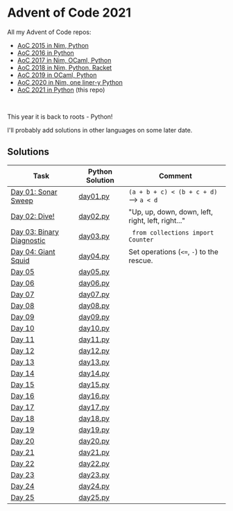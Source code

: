 # Advent of Code 2021

All my Advent of Code repos:

* [AoC 2015 in Nim, Python](https://github.com/narimiran/advent_of_code_2015)
* [AoC 2016 in Python](https://github.com/narimiran/advent_of_code_2016)
* [AoC 2017 in Nim, OCaml, Python](https://github.com/narimiran/AdventOfCode2017)
* [AoC 2018 in Nim, Python, Racket](https://github.com/narimiran/AdventOfCode2018)
* [AoC 2019 in OCaml, Python](https://github.com/narimiran/AdventOfCode2019)
* [AoC 2020 in Nim, one liner-y Python](https://github.com/narimiran/AdventOfCode2020)
* [AoC 2021 in Python](https://github.com/narimiran/AdventOfCode2021) (this repo)


&nbsp;

This year it is back to roots - Python!

I'll probably add solutions in other languages on some later date.



## Solutions


Task                                                              | Python Solution             | Comment
---                                                               | ---                         | ---
[Day 01: Sonar Sweep](http://adventofcode.com/2021/day/1)         | [day01.py](python/day01.py) | `(a + b + c) < (b + c + d)` --> `a < d`
[Day 02: Dive!](http://adventofcode.com/2021/day/2)               | [day02.py](python/day02.py) | "Up, up, down, down, left, right, left, right..."
[Day 03: Binary Diagnostic](http://adventofcode.com/2021/day/3)   | [day03.py](python/day03.py) | ` from collections import Counter`
[Day 04: Giant Squid](http://adventofcode.com/2021/day/4)         | [day04.py](python/day04.py) | Set operations (`<=`, `-`) to the rescue.
[Day 05](http://adventofcode.com/2021/day/5)                      | [day05.py](python/day05.py) |
[Day 06](http://adventofcode.com/2021/day/6)                      | [day06.py](python/day06.py) |
[Day 07](http://adventofcode.com/2021/day/7)                      | [day07.py](python/day07.py) |
[Day 08](http://adventofcode.com/2021/day/8)                      | [day08.py](python/day08.py) |
[Day 09](http://adventofcode.com/2021/day/9)                      | [day09.py](python/day09.py) |
[Day 10](http://adventofcode.com/2021/day/10)                     | [day10.py](python/day10.py) |
[Day 11](http://adventofcode.com/2021/day/11)                     | [day11.py](python/day11.py) |
[Day 12](http://adventofcode.com/2021/day/12)                     | [day12.py](python/day12.py) |
[Day 13](http://adventofcode.com/2021/day/13)                     | [day13.py](python/day13.py) |
[Day 14](http://adventofcode.com/2021/day/14)                     | [day14.py](python/day14.py) |
[Day 15](http://adventofcode.com/2021/day/15)                     | [day15.py](python/day15.py) |
[Day 16](http://adventofcode.com/2021/day/16)                     | [day16.py](python/day16.py) |
[Day 17](http://adventofcode.com/2021/day/17)                     | [day17.py](python/day17.py) |
[Day 18](http://adventofcode.com/2021/day/18)                     | [day18.py](python/day18.py) |
[Day 19](http://adventofcode.com/2021/day/19)                     | [day19.py](python/day19.py) |
[Day 20](http://adventofcode.com/2021/day/20)                     | [day20.py](python/day20.py) |
[Day 21](http://adventofcode.com/2021/day/21)                     | [day21.py](python/day21.py) |
[Day 22](http://adventofcode.com/2021/day/22)                     | [day22.py](python/day22.py) |
[Day 23](http://adventofcode.com/2021/day/23)                     | [day23.py](python/day23.py) |
[Day 24](http://adventofcode.com/2021/day/24)                     | [day24.py](python/day24.py) |
[Day 25](http://adventofcode.com/2021/day/25)                     | [day25.py](python/day25.py) |
